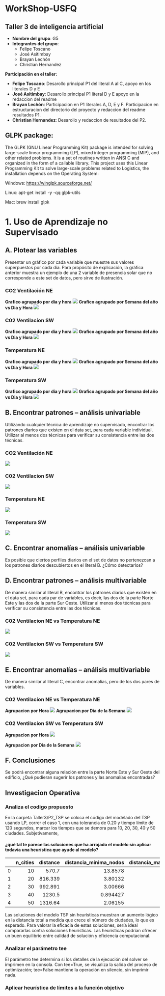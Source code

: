 # WorkShop-USFQ
## Taller 3 de inteligencia artificial

- **Nombre del grupo**: G5
- **Integrantes del grupo**:
  * Felipe Toscano
  * José Asitimbay
  * Brayan Lechón
  * Christian Hernandez

**Participación en el taller:**
  * **Felipe Toscano**: Desarollo principal P1 
    del 
    literal A al C, apoyo en los literales D y E
  * **José Asitimbay**: Desarollo principal P1 
    literal D y E apoyo en la redaccion del readme
  * **Brayan Lechón**: Participacion en P1 
    literales A, D, E y F. Participacion en 
    estructuracion del directorio del 
    proyecto y redaccion del readme resultados P1.
  * **Christian Hernandez**: Desarollo y 
    redaccion de resultados del P2.

## GLPK package:
The GLPK (GNU Linear Programming Kit) package is intended for solving large-scale linear programming (LP), mixed integer programming (MIP), and other related problems. It is a set of routines written in ANSI C and organized in the form of a callable library.
This project uses this Linear Programming Kit to solve large-scale problems related to Logistics, the installation
depends on the Operating System:

Windows: https://winglpk.sourceforge.net/

Linux: apt-get install -y -qq glpk-utils

Mac:  brew install glpk

# 1. Uso de Aprendizaje no Supervisado

## A. Plotear las variables
Presentar un gráfico por cada variable que muestre sus valores superpuestos por cada día. Para propósito de explicación, la gráfica anterior muestra un ejemplo de una
2  variable de presencia solar que no corresponde a este set de datos, pero sirve de ilustración.
### CO2 Ventilación NE
**Grafico agrupado por dia y hora**
![](Taller3/P1_UML/images/CO2%20Ventilation%20NE_diario.png)
**Grafico agrupado por Semana del año vs Dia y Hora**
![](Taller3/P1_UML/images/CO2%20Ventilation%20NE_heatmap.png)

### C02 Ventilacion SW
**Grafico agrupado por dia y hora**
![](Taller3/P1_UML/images/CO2%20Ventilation%20SW_diario.png)
**Grafico agrupado por Semana del año vs Dia y Hora**
![](Taller3/P1_UML/images/CO2%20Ventilation%20SW_heatmap.png)

### Temperatura NE
**Grafico agrupado por dia y hora**
![](Taller3/P1_UML/images/Temp.%20Vent.%20NE%20Out_diario.png)
**Grafico agrupado por Semana del año vs Dia y Hora**
![](Taller3/P1_UML/images/Temp.%20Vent.%20NE%20Out_heatmap.png)

### Temperatura SW 
**Grafico agrupado por dia y hora**
![](Taller3/P1_UML/images/Temp.%20Vent.%20SW%20Out_diario.png)
**Grafico agrupado por Semana del año vs Dia y Hora**
![](Taller3/P1_UML/images/Temp.%20Vent.%20SW%20Out_heatmap.png)

## B. Encontrar patrones – análisis univariable
Utilizando cualquier técnica de aprendizaje no supervisado, encontrar los patrones diarios que existen en el data set, para cada variable individual. Utilizar al menos dos técnicas para verificar su consistencia entre las dos técnicas.

### CO2 Ventilación NE
![](Taller3/P1_UML/images/CO2%20Ventilation%20NE_clustered_heatmap.png)

### C02 Ventilacion SW
![](Taller3/P1_UML/images/CO2%20Ventilation%20SW_clustered_heatmap.png)


### Temperatura NE
![](Taller3/P1_UML/images/Temp.%20Vent.%20NE%20Out_clustered_heatmap.png)

### Temperatura SW
![](Taller3/P1_UML/images/Temp.%20Vent.%20SW%20Out_clustered_heatmap.png)

## C. Encontrar anomalías – análisis univariable
Es posible que ciertos perfiles diarios en el set de datos no pertenezcan a los patrones diarios descubiertos en el literal B. ¿Cómo detectarlos?
## D. Encontrar patrones – análisis multivariable
De manera similar al literal B, encontrar los patrones diarios que existen en el data set, para cada par de variables, es decir, las dos de la parte Norte Este y las dos de la parte Sur Oeste. Utilizar al menos dos técnicas para verificar su consistencia entre las dos técnicas.


### C02 Ventilacion NE vs Temperatura NE
![](Taller3/P1_UML/images/Temp.%20Vent.%20NE%20Out_vs_CO2%20Ventilation%20NE_weekday_cycle.png)

### C02 Ventilacion SW vs Temperatura SW
![](Taller3/P1_UML/images/Temp.%20Vent.%20SW%20Out_vs_CO2%20Ventilation%20SW_weekday_cycle.png)
## E. Encontrar anomalías – análisis multivariable
De manera similar al literal C, encontrar anomalías, pero de los dos pares de variables.

### C02 Ventilacion NE vs Temperatura NE
**Agrupacion por Hora**
![](Taller3/P1_UML/images/Cluster_V005_vent01_CO2_vs_V006_vent01_temp_out_hour.gif)
**Agrupacion por Dia de la Semana**
![](Taller3/P1_UML/images/Cluster_V005_vent01_CO2_vs_V006_vent01_temp_out_weekday.gif)

### C02 Ventilacion SW vs Temperatura SW
**Agrupacion por Hora**
![](Taller3/P1_UML/images/Cluster_V022_vent02_CO2_vs_V023_vent02_temp_out_hour.gif)

**Agrupacion por Dia de la Semana**
![](Taller3/P1_UML/images/Cluster_V022_vent02_CO2_vs_V023_vent02_temp_out_weekday.gif)


## F. Conclusiones
Se podrá encontrar alguna relación entre la parte Norte Este y Sur Oeste del edificio, ¿Qué pudieran sugerir los patrones y las anomalías encontradas?




## Investigacion Operativa

### Analiza el codigo propuesto

En la carpeta Taller3/P2_TSP se coloca el código del modelado del TSP usando LP, 
correr el caso 1, con una tolerancia de 0.20 y tiempo límite de 120 segundos, marcar los 
tiempos que se demora para 10, 20, 30, 40 y 50 ciudades. 
Subjetivamente, 
#### ¿qué tal te parece las soluciones que ha arrojado el modelo sin aplicar todavía una heurística que ayude al modelo? 

|    |   n_cities |   distance |   distancia_minima_nodos |   distancia_maxima_nodos |   distancia_promedio_nodos |   distancia_total_minima_posible |   distancia_total_maxima_posible |
|---:|-----------:|-----------:|-------------------------:|-------------------------:|---------------------------:|---------------------------------:|---------------------------------:|
|  0 |         10 |    570.7   |                13.8578   |                  196.88  |                    109.712 |                          216.246 |                          308.923 |
|  1 |         20 |    816.339 |                 3.80132  |                  231.421 |                    108.609 |                          373.766 |                          533.951 |
|  2 |         30 |    992.891 |                 3.00666  |                  231.762 |                    103.791 |                          541.997 |                          774.281 |
|  3 |         40 |   1230.5   |                 0.894427 |                  258.558 |                    107.687 |                          741.065 |                         1058.66  |
|  4 |         50 |   1316.64  |                 2.06155  |                  234.784 |                    114.33  |                          916.586 |                         1309.41  |



Las soluciones del modelo TSP sin heurísticas muestran un aumento lógico en la distancia total a medida que crece el número de ciudades, lo que es esperado. Para valorar la eficacia de estas 
soluciones, sería ideal compararlas contra soluciones heurísticas. Las heurísticas podrían ofrecer un buen equilibrio entre calidad de solución y eficiencia computacional.


### Analizar el parámetro tee 
 
El parámetro tee determina si los detalles de la ejecución del solver se imprimen en la consola. Con tee=True, se visualiza la salida del proceso de optimización; tee=False mantiene la operación 
en silencio, sin imprimir nada.

### Aplicar heurística de límites a la función objetivo 


